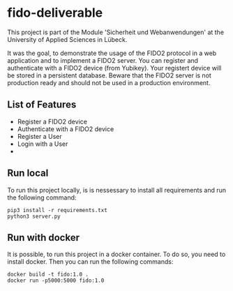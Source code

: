 # fido-deliverable
This project is part of the Module 'Sicherheit und Webanwendungen' at the University of Applied Sciences in Lübeck.

It was the goal, to demonstrate the usage of the FIDO2 protocol in a web application and to implement a FIDO2 server.
You can register and authenticate with a FIDO2 device (from Yubikey). Your registert device will be stored in a persistent database.
Beware that the FIDO2 server is not production ready and should not be used in a production environment.

## List of Features
- Register a FIDO2 device
- Authenticate with a FIDO2 device
- Register a User
- Login with a User
- 

## Run local
To run this project locally, is is nessessary to install all requirements and run the following command:

    pip3 install -r requirements.txt
    python3 server.py

## Run with docker
It is possible, to run this project in a docker container. To do so, you need to install docker. Then you can run the following commands:

    docker build -t fido:1.0 .
    docker run -p5000:5000 fido:1.0

